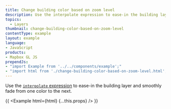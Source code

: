```yaml
---
title: Change building color based on zoom level
description: Use the interpolate expression to ease-in the building layer and smoothly fade from one color to the next.
topics:
  - Layers
thumbnail: change-building-color-based-on-zoom-level
contentType: example
layout: example
language:
- JavaScript
products:
- Mapbox GL JS
prependJs:
- "import Example from '../../components/example';"
- "import html from './change-building-color-based-on-zoom-level.html';"
---
```


Use the [`interpolate` expression](https://maplibre.org/maplibre-gl-js-docs/style-spec/expressions/#interpolate) to ease-in the building layer and smoothly fade from one color to the next.

{{ <Example html={html} {...this.props} /> }}
